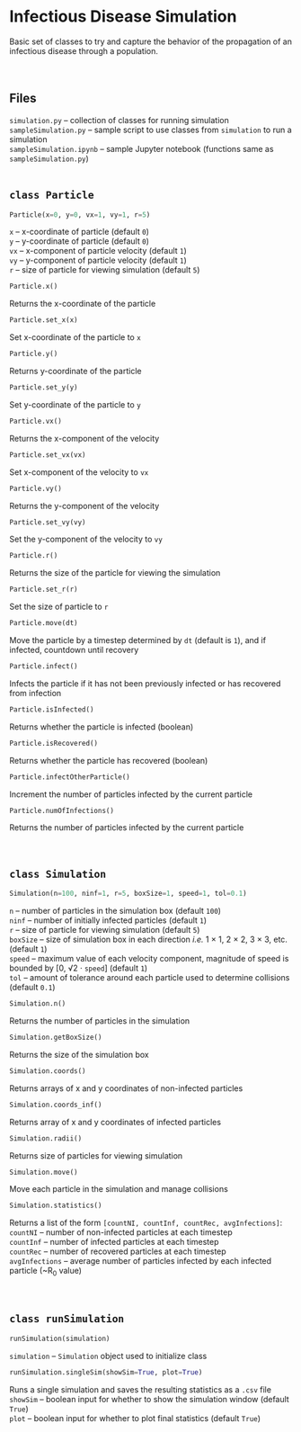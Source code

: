 # Infectious Disease Simulation

Basic set of classes to try and capture the behavior of the propagation of an infectious disease through a population.  
&nbsp;  
&nbsp;  

## Files  
`simulation.py` &ndash; collection of classes for running simulation  
`sampleSimulation.py` &ndash; sample script to use classes from `simulation` to run a simulation  
`sampleSimulation.ipynb` &ndash; sample Jupyter notebook (functions same as `sampleSimulation.py`)
&nbsp;  
&nbsp;  

## `class Particle` 
```python
Particle(x=0, y=0, vx=1, vy=1, r=5)
```
`x` &ndash; x-coordinate of particle (default `0`)  
`y` &ndash; y-coordinate of particle (default `0`)  
`vx` &ndash; x-component of particle velocity (default `1`)  
`vy` &ndash; y-component of particle velocity (default `1`)  
`r` &ndash; size of particle for viewing simulation (default `5`)  

```python
Particle.x()
```
Returns the x-coordinate of the particle  

```python
Particle.set_x(x)
```
Set x-coordinate of the particle to `x`  

```python
Particle.y()
```
Returns y-coordinate of the particle  

```python
Particle.set_y(y)
```
Set y-coordinate of the particle to `y`  

```python
Particle.vx()
```
Returns the x-component of the velocity  

```python
Particle.set_vx(vx)
```
Set x-component of the velocity to `vx`  

```python
Particle.vy()
```
Returns the y-component of the velocity  

```python
Particle.set_vy(vy)
```
Set the y-component of the velocity to `vy`  

```python
Particle.r()
```
Returns the size of the particle for viewing the simulation  

```python
Particle.set_r(r)
```
Set the size of particle to `r`  

```python
Particle.move(dt)
```
Move the particle by a timestep determined by `dt` (default is `1`), and if infected, countdown until recovery  

```python
Particle.infect()
```
Infects the particle if it has not been previously infected or has recovered from infection  

```python
Particle.isInfected()
```
Returns whether the particle is infected (boolean)  

```python
Particle.isRecovered()
```
Returns whether the particle has recovered (boolean)  

```python
Particle.infectOtherParticle()
```
Increment the number of particles infected by the current particle  

```python
Particle.numOfInfections()
```
Returns the number of particles infected by the current particle  
&nbsp;  
&nbsp;  

## `class Simulation`
```python
Simulation(n=100, ninf=1, r=5, boxSize=1, speed=1, tol=0.1)
```
`n` &ndash; number of particles in the simulation box (default `100`)  
`ninf` &ndash; number of initially infected particles (default `1`)  
`r` &ndash; size of particle for viewing simulation (default `5`)  
`boxSize` &ndash; size of simulation box in each direction <i>i.e.</i> 1 &times; 1, 2 &times; 2, 3 &times; 3, etc. (default `1`)  
`speed` &ndash; maximum value of each velocity component, magnitude of speed is bounded by [0, &radic;2 &middot; `speed`] (default `1`)  
`tol` &ndash; amount of tolerance around each particle used to determine collisions (default `0.1`)  

```python
Simulation.n()
```
Returns the number of particles in the simulation  

```python
Simulation.getBoxSize()
```
Returns the size of the simulation box  

```python
Simulation.coords()
```
Returns arrays of x and y coordinates of non-infected particles  

```python
Simulation.coords_inf()
```
Returns array of x and y coordinates of infected particles  

```python
Simulation.radii()
```
Returns size of particles for viewing simulation  

```python
Simulation.move()
```
Move each particle in the simulation and manage collisions  

```python
Simulation.statistics()
```
Returns a list of the form `[countNI, countInf, countRec, avgInfections]`:  
`countNI` &ndash; number of non-infected particles at each timestep  
`countInf` &ndash; number of infected particles at each timestep  
`countRec` &ndash; number of recovered particles at each timestep  
`avgInfections` &ndash; average number of particles infected by each infected particle (~R<sub>0</sub> value)  
&nbsp;  
&nbsp;  

## `class runSimulation`
```python
runSimulation(simulation)
```
`simulation` &ndash; `Simulation` object used to initialize class

```python
runSimulation.singleSim(showSim=True, plot=True)
```
Runs a single simulation and saves the resulting statistics as a `.csv`  file  
`showSim` &ndash; boolean input for whether to show the simulation window (default `True`)  
`plot` &ndash; boolean input for whether to plot final statistics (default `True`)  